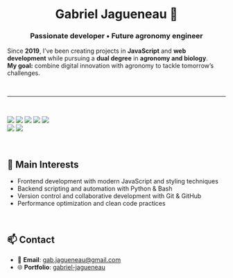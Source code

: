 <h1 align="center">
  Gabriel Jagueneau 👋 
</h1>

<h3 align="center">
  <b>Passionate developer • Future agronomy engineer</b>  
</h3>

<p>
  Since <strong>2019</strong>, I’ve been creating projects in <strong>JavaScript</strong> and <strong>web development</strong> while pursuing a <strong>dual degree</strong> in <strong>agronomy and biology</strong>. <br>
  <strong>My goal:</strong> combine digital innovation with agronomy to tackle tomorrow’s challenges.
</p>

<br>

---

<br>

<p align="left">
  <!-- Languages -->
  <img src="https://img.shields.io/badge/JavaScript-F7DF1E?style=for-the-badge&logo=javascript&logoColor=black" />
  <img src="https://img.shields.io/badge/HTML5-E34F26?style=for-the-badge&logo=html5&logoColor=white" />
  <img src="https://img.shields.io/badge/CSS3-1572B6?style=for-the-badge&logo=css3&logoColor=white" />
  <img src="https://img.shields.io/badge/SCSS-CC6699?style=for-the-badge&logo=sass&logoColor=white" />
  <img src="https://img.shields.io/badge/Python-3776AB?style=for-the-badge&logo=python&logoColor=white" />

  <br>
  
  <!-- Tools -->
  <img src="https://img.shields.io/badge/Git-F05032?style=for-the-badge&logo=git&logoColor=white" />
  <img src="https://img.shields.io/badge/Bash-4EAA25?style=for-the-badge&logo=gnubash&logoColor=white" />
</p>

<br>

## 📌 Main Interests
- Frontend development with modern JavaScript and styling techniques
- Backend scripting and automation with Python & Bash
- Version control and collaborative development with Git & GitHub
- Performance optimization and clean code practices

<br>

## 📫 Contact
- 📧 **Email**: gab.jagueneau@gmail.com  
- 🌐 **Portfolio**: [gabriel-jagueneau](https://gabriel-jagueneau.github.io/Portfolio/)
